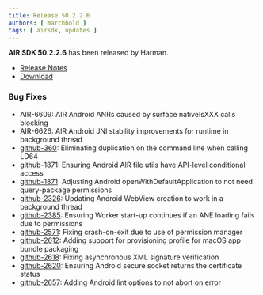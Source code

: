 ```yaml
---
title: Release 50.2.2.6
authors: [ marchbold ]
tags: [ airsdk, updates ]
---
```



**AIR SDK 50.2.2.6** has been released by Harman.  

- [Release Notes](https://airsdk.harman.com/api/versions/50.2.2.6/release-notes/Release_Notes_AIR_SDK_50.2.2.pdf)  
- [Download](https://airsdk.harman.com/download/50.2.2.6)  


### Bug Fixes    

- AIR-6609: AIR Android ANRs caused by surface nativeIsXXX calls blocking
- AIR-6626: AIR Android JNI stability improvements for runtime in background thread
- [github-360](https://github.com/airsdk/Adobe-Runtime-Support/issues/360): Eliminating duplication on the command line when calling LD64
- [github-1871](https://github.com/airsdk/Adobe-Runtime-Support/issues/1871): Ensuring Android AIR file utils have API-level conditional access
- [github-1871](https://github.com/airsdk/Adobe-Runtime-Support/issues/1871): Adjusting Android openWithDefaultApplication to not need query-package permissions
- [github-2326](https://github.com/airsdk/Adobe-Runtime-Support/issues/2326): Updating Android WebView creation to work in a background thread
- [github-2385](https://github.com/airsdk/Adobe-Runtime-Support/issues/2385): Ensuring Worker start-up continues if an ANE loading fails due to permissions
- [github-2571](https://github.com/airsdk/Adobe-Runtime-Support/issues/2571): Fixing crash-on-exit due to use of permission manager
- [github-2612](https://github.com/airsdk/Adobe-Runtime-Support/issues/2612): Adding support for provisioning profile for macOS app bundle packaging
- [github-2618](https://github.com/airsdk/Adobe-Runtime-Support/issues/2618): Fixing asynchronous XML signature verification
- [github-2620](https://github.com/airsdk/Adobe-Runtime-Support/issues/2620): Ensuring Android secure socket returns the certificate status
- [github-2657](https://github.com/airsdk/Adobe-Runtime-Support/issues/2657): Adding Android lint options to not abort on error
